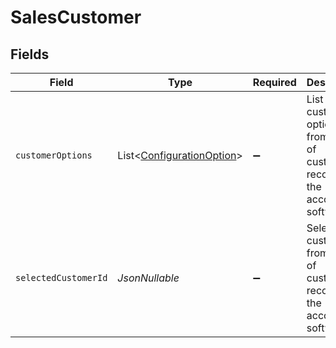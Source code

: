 # SalesCustomer


## Fields

| Field                                                                                  | Type                                                                                   | Required                                                                               | Description                                                                            |
| -------------------------------------------------------------------------------------- | -------------------------------------------------------------------------------------- | -------------------------------------------------------------------------------------- | -------------------------------------------------------------------------------------- |
| `customerOptions`                                                                      | List<[ConfigurationOption](../../models/components/ConfigurationOption.md)>            | :heavy_minus_sign:                                                                     | List of customer options from the list of customer records on the accounting software. |
| `selectedCustomerId`                                                                   | *JsonNullable<String>*                                                                 | :heavy_minus_sign:                                                                     | Selected customer id from the list of customer records on the accounting software.     |
